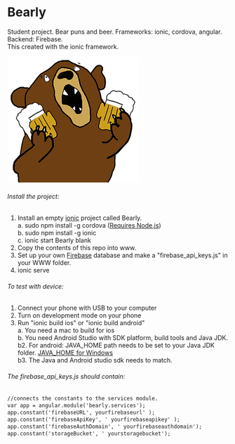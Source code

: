 # Bearly
Student project. Bear puns and beer. Frameworks: ionic, cordova, angular. Backend: Firebase.    
This created with the ionic framework.   

![alt tag](https://raw.githubusercontent.com/RonjaKnudtsen/Bearly/master/img/bearly-big.png)

###### Install the project:     
1. Install an empty [ionic](http://ionicframework.com/docs/guide/installation.html) project called Bearly.    
  a. sudo npm install -g cordova ([Requires Node.js](https://nodejs.org/en/))  
  b. sudo npm install -g ionic  
  c. ionic start Bearly blank  
2. Copy the contents of this repo into www.  
3. Set up your own [Firebase](https://www.firebase.com/) database and make a "firebase_api_keys.js" in your WWW folder.  
4. ionic serve  

###### To test with device:
1. Connect your phone with USB to your computer  
2. Turn on development mode on your phone  
3. Run "ionic build ios" or "ionic build android"  
  a. You need a mac to build for ios  
  b. You need Android Studio with SDK platform, build tools and Java JDK.  
  b2. For android: JAVA_HOME path needs to be set to your Java JDK folder.  [JAVA_HOME for Windows](https://confluence.atlassian.com/doc/setting-the-java_home-variable-in-windows-8895.html)  
  b3. The Java and Android studio sdk needs to match. 
  
###### The firebase_api_keys.js should contain:  
```
//connects the constants to the services module.  
var app = angular.module('bearly.services');  
app.constant('firebaseURL', yourfirebaseurl' );  
app.constant('firebaseApiKey', ' yourfirebaseapikey' );  
app.constant('firebaseAuthDomain', ' yourfirebaseauthdomain');  
app.constant('storageBucket', ' yourstoragebucket');  
```
